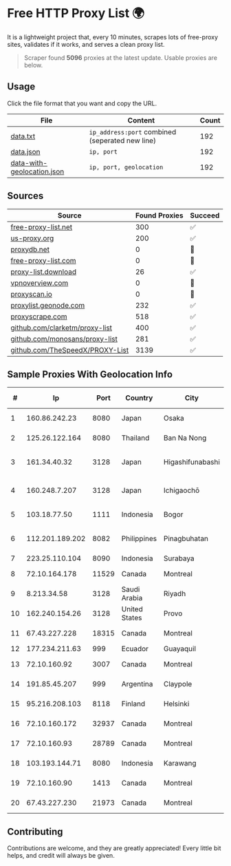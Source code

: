 
# Free HTTP Proxy List 🌍

It is a lightweight project that, every 10 minutes, scrapes lots of free-proxy sites, validates if it works, and serves a clean proxy list.


> Scraper found **5096** proxies at the latest update. Usable proxies are below.

## Usage

Click the file format that you want and copy the URL.


|File|Content|Count|
|----|-------|-----|
|[data.txt](https://raw.githubusercontent.com/themiralay/Proxy-List-World/master/data.txt)|`ip_address:port` combined (seperated new line)|192|
|[data.json](https://raw.githubusercontent.com/themiralay/Proxy-List-World/master/data.json)|`ip, port`|192|
|[data-with-geolocation.json](https://raw.githubusercontent.com/themiralay/Proxy-List-World/master/data-with-geolocation.json)|`ip, port, geolocation`|192|

## Sources

|Source|Found Proxies|Succeed|
|------|-------------|-------|
|[free-proxy-list.net](https://free-proxy-list.net)|300|✅|
|[us-proxy.org](https://www.us-proxy.org)|200|✅|
|[proxydb.net](http://proxydb.net)|0|🚫|
|[free-proxy-list.com](https://free-proxy-list.com/?page=&port=&type%5B%5D=http&type%5B%5D=https&up_time=0&search=Search)|0|🚫|
|[proxy-list.download](https://www.proxy-list.download/HTTP)|26|✅|
|[vpnoverview.com](https://vpnoverview.com/privacy/anonymous-browsing/free-proxy-servers)|0|🚫|
|[proxyscan.io](https://www.proxyscan.io)|0|🚫|
|[proxylist.geonode.com](https://proxylist.geonode.com/api/proxy-list?limit=300&page=1&sort_by=lastChecked&sort_type=desc&protocols=http,https)|232|✅|
|[proxyscrape.com](https://api.proxyscrape.com/v2/?request=displayproxies&protocol=http&timeout=10000&country=all&ssl=all&anonymity=all)|518|✅|
|[github.com/clarketm/proxy-list](https://raw.githubusercontent.com/clarketm/proxy-list/master/proxy-list-raw.txt)|400|✅|
|[github.com/monosans/proxy-list](https://raw.githubusercontent.com/monosans/proxy-list/main/proxies/http.txt)|281|✅|
|[github.com/TheSpeedX/PROXY-List](https://raw.githubusercontent.com/TheSpeedX/PROXY-List/master/http.txt)|3139|✅|


## Sample Proxies With Geolocation Info

|#|Ip|Port|Country|City|Internet Service Provider|
|-|--|----|-------|----|-------------------------|
|1|160.86.242.23|8080|Japan|Osaka|Sony Network Communications Inc|
|2|125.26.122.164|8080|Thailand|Ban Na Nong|TOT Public Company Limited|
|3|161.34.40.32|3128|Japan|Higashifunabashi|NTT PC Communications, Inc.|
|4|160.248.7.207|3128|Japan|Ichigaochō|NTT PC Communications, Inc.|
|5|103.18.77.50|1111|Indonesia|Bogor|PT Usaha Adi Sanggoro|
|6|112.201.189.202|8082|Philippines|Pinagbuhatan|Philippine Long Distance Telephone Co.|
|7|223.25.110.104|8090|Indonesia|Surabaya|SinergiNet|
|8|72.10.164.178|11529|Canada|Montreal|GloboTech Communications|
|9|8.213.34.58|3128|Saudi Arabia|Riyadh|Alibaba (US) Technology Co., Ltd.|
|10|162.240.154.26|3128|United States|Provo|Unified Layer|
|11|67.43.227.228|18315|Canada|Montreal|GloboTech Communications|
|12|177.234.211.63|999|Ecuador|Guayaquil|VUELATECHNOLOGY|
|13|72.10.160.92|3007|Canada|Montreal|GloboTech Communications|
|14|191.85.45.207|999|Argentina|Claypole|Telefonica de Argentina|
|15|95.216.208.103|8118|Finland|Helsinki|Hetzner Online GmbH|
|16|72.10.160.172|32937|Canada|Montreal|GloboTech Communications|
|17|72.10.160.93|28789|Canada|Montreal|GloboTech Communications|
|18|103.193.144.71|8080|Indonesia|Karawang|PT Lintas Jaringan Nusantara|
|19|72.10.160.90|1413|Canada|Montreal|GloboTech Communications|
|20|67.43.227.230|21973|Canada|Montreal|GloboTech Communications|



## Contributing

Contributions are welcome, and they are greatly appreciated! Every
little bit helps, and credit will always be given.

